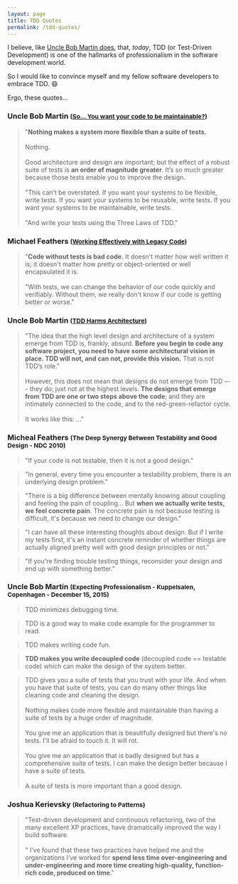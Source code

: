 ```yaml
---
layout: page
title: TDD Quotes
permalink: /tdd-quotes/
---
```


I believe, like [Uncle Bob Martin does](http://blog.cleancoder.com/uncle-bob/2014/05/02/ProfessionalismAndTDD.html), that, _today_, TDD (or Test-Driven Development) is one of the hallmarks of professionalism in the software development world.

So I would like to convince myself and my fellow software developers to embrace TDD. :smile:

Ergo, these quotes...



### Uncle Bob Martin <small>([So... You want your code to be maintainable?](https://sites.google.com/site/unclebobconsultingllc/so-you-want-your-code-to-be-maintainable))</small>

> "**Nothing makes a system more flexible than a suite of tests.** 
<br /><br />
Nothing. 
<br /><br />
Good architecture and design are important; but the effect of a robust suite of tests is **an order of magnitude greater**. It’s so much greater because those tests enable you to improve the design.
<br /><br />
> "This can’t be overstated. If you want your systems to be flexible, write tests. If you want your systems to be reusable, write tests. If you want your systems to be maintainable, write tests.
<br /><br />
"And write your tests using the Three Laws of TDD."


### Michael Feathers <small>([Working Effectively with Legacy Code](https://www.bookdepository.com/Working-Effectively-with-Legacy-Code-Michael-Feathers/9780131177055))</small>

> "**Code without tests is bad code.** It doesn't matter how well written it is; it doesn't
matter how pretty or object-oriented or well encapsulated it is.
<br /><br />
> "With tests, we can change the behavior of our code quickly and verifiably. Without them, we really don't know if our code is getting better or worse."



### Uncle Bob Martin <small>([TDD Harms Architecture](http://blog.cleancoder.com/uncle-bob/2017/03/03/TDD-Harms-Architecture.html))</small>

> "The idea that the high level design and architecture of a system emerge from TDD is, frankly, absurd. **Before you begin to code any software project, you need to have some architectural vision in place. TDD will not, and can not, provide this vision.** That is not TDD’s role."
<br /><br />
> However, this does not mean that designs do not emerge from TDD –-- they do; just not at the highest levels. **The designs that emerge from TDD are one or two steps above the code**; and they are intimately connected to the code, and to the red-green-refactor cycle.
<br /><br />
> It works like this: ..."



### Micheal Feathers <small>(The Deep Synergy Between Testability and Good Design - NDC 2010)</small>

> "If your code is not testable, then it is not a good design."

> "In general, every time you encounter a testability problem, there is an underlying design problem."

> "There is a big difference between mentally knowing about coupling and feeling the pain of coupling... But **when we actually write tests, we feel concrete pain**. The concrete pain is not because testing is difficult, it's because we need to change our design."

> "I can have all these interesting thoughts about design. But if I write my tests first, it's an instant concrete reminder of whether things are actually aligned pretty well with good design principles or not."

> "If you're finding trouble testing things, reconsider your design and end up with something better."



### Uncle Bob Martin <small>(Expecting Professionalism - Kuppelsalen, Copenhagen - December 15, 2015)</small>


> TDD minimizes debugging time.

> TDD is a good way to make code example for the programmer to read.

> TDD makes writing code fun.

> **TDD makes you write decoupled code** (decoupled code == testable code) which can make the design of the system better.


> TDD gives you a suite of tests that you trust with your life. And when you have that suite of tests, you can do many other things like cleaning code and cleaning the design.
<br /><br />
> Nothing makes code more flexible and maintainable than having a suite of tests by a huge order of magnitude.
<br /><br />
> You give me an application that is beautifully designed but there's no tests. I'll be afraid to touch it. It will rot.
<br /><br />
> You give me an application that is badly designed but has a comprehensive suite of tests. I can make the design better because I have a suite of tests.
<br /><br />
> A suite of tests is more important than a good design.



### Joshua Kerievsky <small>(Refactoring to Patterns)</small>

> "Test-driven development and continuous refactoring, two of the many excellent XP practices, have dramatically improved the way I build software. 
<br /><br />
>" I’ve found that these two practices have helped me and the organizations I’ve worked for **spend less time over-engineering and under-engineering and more time creating high-quality, function-rich code, produced on time**."


